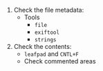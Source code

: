 
1. Check the file metadata:
	* Tools
		* `file`
		* `exiftool`
		* `strings`
2. Check the contents:
	* `leafpad` and `CNTL+F`
	* Check commented areas
